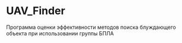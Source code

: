 # UAV_Finder
Программа оценки эффективности методов поиска блуждающего объекта при использовании группы БПЛА

